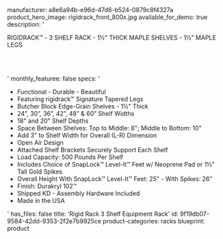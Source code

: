 manufacturer: a8e6a94b-e96d-47d6-b524-0879c8f4327a
product_hero_image: rigidrack_front_800x.jpg
available_for_demo: true
description: '<p>RIGIDRACK™ - 3 SHELF RACK - 1½" THICK MAPLE SHELVES - 1½" MAPLE LEGS</p><p><br><br></p>'
monthly_featuree: false
specs: '<ul><li>Functional - Durable - Beautiful</li><li>Featuring rigidrack™ Signature Tapered Legs</li><li>Butcher Block Edge-Grain Shelves - 1½" Thick</li><li>24”, 30”, 36”, 42”, 48” &amp; 60” Shelf Widths</li><li>18" and 20" Shelf Depths</li><li>Space Between Shelves: Top to Middle: 8"; Middle to Bottom: 10"</li><li>Add 3" to Shelf Width for Overall (L-R) Dimension</li><li>Open Air Design</li><li>Attached Shelf Brackets Securely Support Each Shelf</li><li>Load Capacity: 500 Pounds Per Shelf</li><li>Includes Choice of SnapLock™&nbsp;Level-It™ Feet w/ Neoprene Pad&nbsp;or&nbsp;1½" Tall Gold Spikes</li><li>Overall Height With SnapLock™ Level-It™ Feet: 25" - With Spikes: 26"&nbsp;</li><li>Finish: Durakryl 102™</li><li>Shipped KD - Assembly Hardware Included</li><li>Made in the USA</li></ul>'
has_files: false
title: 'Rigid Rack 3 Shelf Equipment Rack'
id: 9f19db07-9584-42dd-9353-2f2e7b9925ce
product-categories: racks
blueprint: product
